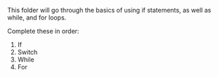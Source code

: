 This folder will go through the basics of using if statements, as well as while, and for loops.

Complete these in order:
1) If
2) Switch
3) While
4) For